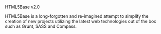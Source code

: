 HTML5Base v2.0

HTML5Base is a long-forgotten and re-imagined attempt to simplify the creation of new projects utilizing the latest web technologies out of the box such as Grunt, SASS and Compass.